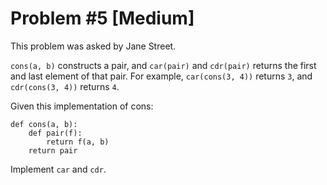 # Problem #5 [Medium]

This problem was asked by Jane Street.

`cons(a, b)` constructs a pair, and `car(pair)` and `cdr(pair)` returns the
first and last element of that pair. For example, `car(cons(3, 4))` returns
`3`, and `cdr(cons(3, 4))` returns `4`.

Given this implementation of cons:

```
def cons(a, b):
    def pair(f):
        return f(a, b)
    return pair
```

Implement `car` and `cdr`.